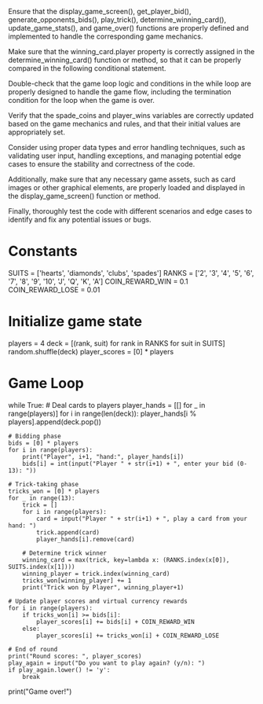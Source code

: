 Ensure that the display_game_screen(), get_player_bid(), generate_opponents_bids(), play_trick(), determine_winning_card(), update_game_stats(), and game_over() functions are properly defined and implemented to handle the corresponding game mechanics.

Make sure that the winning_card.player property is correctly assigned in the determine_winning_card() function or method, so that it can be properly compared in the following conditional statement.

Double-check that the game loop logic and conditions in the while loop are properly designed to handle the game flow, including the termination condition for the loop when the game is over.

Verify that the spade_coins and player_wins variables are correctly updated based on the game mechanics and rules, and that their initial values are appropriately set.

Consider using proper data types and error handling techniques, such as validating user input, handling exceptions, and managing potential edge cases to ensure the stability and correctness of the code.

Additionally, make sure that any necessary game assets, such as card images or other graphical elements, are properly loaded and displayed in the display_game_screen() function or method.

Finally, thoroughly test the code with different scenarios and edge cases to identify and fix any potential issues or bugs.
# Constants
SUITS = ['hearts', 'diamonds', 'clubs', 'spades']
RANKS = ['2', '3', '4', '5', '6', '7', '8', '9', '10', 'J', 'Q', 'K', 'A']
COIN_REWARD_WIN = 0.1
COIN_REWARD_LOSE = 0.01

# Initialize game state
players = 4
deck = [(rank, suit) for rank in RANKS for suit in SUITS]
random.shuffle(deck)
player_scores = [0] * players

# Game Loop
while True:
    # Deal cards to players
    player_hands = [[] for _ in range(players)]
    for i in range(len(deck)):
        player_hands[i % players].append(deck.pop())

    # Bidding phase
    bids = [0] * players
    for i in range(players):
        print("Player", i+1, "hand:", player_hands[i])
        bids[i] = int(input("Player " + str(i+1) + ", enter your bid (0-13): "))

    # Trick-taking phase
    tricks_won = [0] * players
    for _ in range(13):
        trick = []
        for i in range(players):
            card = input("Player " + str(i+1) + ", play a card from your hand: ")
            trick.append(card)
            player_hands[i].remove(card)

        # Determine trick winner
        winning_card = max(trick, key=lambda x: (RANKS.index(x[0]), SUITS.index(x[1])))
        winning_player = trick.index(winning_card)
        tricks_won[winning_player] += 1
        print("Trick won by Player", winning_player+1)

    # Update player scores and virtual currency rewards
    for i in range(players):
        if tricks_won[i] >= bids[i]:
            player_scores[i] += bids[i] + COIN_REWARD_WIN
        else:
            player_scores[i] += tricks_won[i] + COIN_REWARD_LOSE

    # End of round
    print("Round scores: ", player_scores)
    play_again = input("Do you want to play again? (y/n): ")
    if play_again.lower() != 'y':
        break

print("Game over!")
